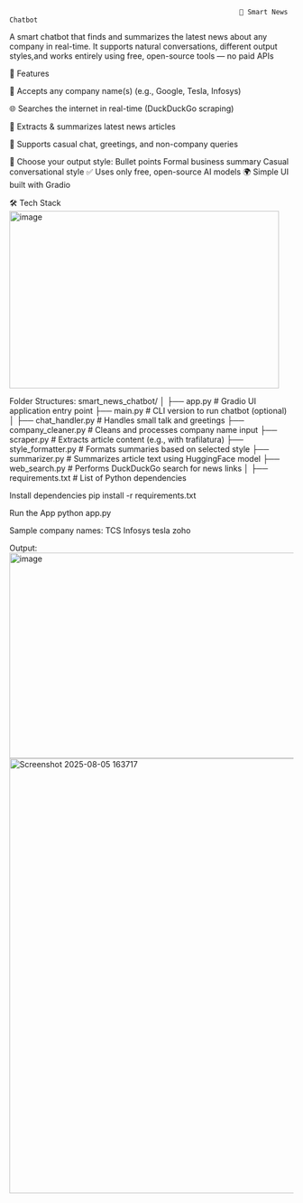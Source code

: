                                                              🧠 Smart News Chatbot
A smart chatbot that finds and summarizes the latest news about any company in real-time. It supports natural conversations, different output styles,and works entirely using free, open-source tools — no paid APIs

🚀 Features


🔎 Accepts any company name(s) (e.g., Google, Tesla, Infosys)

🌐 Searches the internet in real-time (DuckDuckGo scraping)

📰 Extracts & summarizes latest news articles

💬 Supports casual chat, greetings, and non-company queries

🎨 Choose your output style:
Bullet points
Formal business summary
Casual conversational style
✅ Uses only free, open-source AI models
🌍 Simple UI built with Gradio

🛠️ Tech Stack
<img width="478" height="314" alt="image" src="https://github.com/user-attachments/assets/d7f50e4c-83cd-4d9d-b620-3d45fc217c0c" />

Folder Structures:
smart_news_chatbot/
│
├── app.py                        # Gradio UI application entry point
├── main.py                       # CLI version to run chatbot (optional)
│
├── chat_handler.py               # Handles small talk and greetings
├── company_cleaner.py            # Cleans and processes company name input
├── scraper.py                    # Extracts article content (e.g., with trafilatura)
├── style_formatter.py            # Formats summaries based on selected style
├── summarizer.py                 # Summarizes article text using HuggingFace model
├── web_search.py                 # Performs DuckDuckGo search for news links
│
├── requirements.txt              # List of Python dependencies

Install dependencies
pip install -r requirements.txt

Run the App
python app.py

Sample company names:
TCS
Infosys
tesla
zoho

Output:
<img width="781" height="364" alt="image" src="https://github.com/user-attachments/assets/a96aa7de-18ee-4a50-95ed-01cb43b8eadd" />
<img width="1523" height="770" alt="Screenshot 2025-08-05 163717" src="https://github.com/user-attachments/assets/13ca6610-cf81-4273-be62-a7c5e4e6d4f8" />



